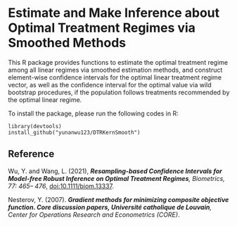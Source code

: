 # Estimate and Make Inference about Optimal Treatment Regimes via Smoothed Methods

This R package provides functions to estimate the optimal treatment regime among all linear regimes via smoothed estimation methods, 
and construct element-wise confidence intervals for the optimal linear treatment regime vector, as well as the confidence interval 
for the optimal value via wild bootstrap procedures, if the population follows treatments recommended by the optimal linear regime. 

To install the package, please run the following codes in R:

```{r}
library(devtools)
install_github("yunanwu123/DTRKernSmooth")
```


## Reference

Wu, Y. and Wang, L. (2021), ***Resampling-based Confidence Intervals for Model-free Robust Inference on Optimal Treatment Regimes**, 
Biometrics, 77: 465– 476*, [doi:10.1111/biom.13337](https://doi.org/10.1111/biom.13337).

Nesterov, Y. (2007). ***Gradient methods for minimizing composite objective function. Core discussion papers, Université catholique 
de Louvain**, Center for Operations Research and Econometrics (CORE)*.
